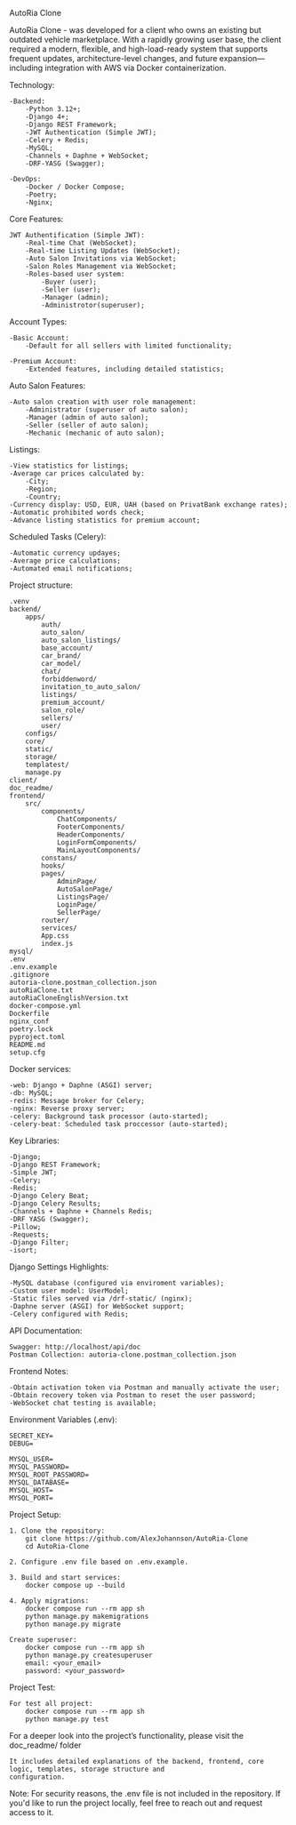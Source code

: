 AutoRia Clone

AutoRia Clone - was developed for a client who owns an existing but outdated vehicle marketplace. With a rapidly 
growing user base, the client required a modern, flexible, and high-load-ready system that supports frequent 
updates, architecture-level changes, and future expansion—including integration with AWS via Docker 
containerization.
 



Technology:

    -Backend:
        -Python 3.12+;
        -Django 4+;
        -Django REST Framework;
        -JWT Authentication (Simple JWT);
        -Celery + Redis;
        -MySQL;
        -Channels + Daphne + WebSocket;
        -DRF-YASG (Swagger);

    -DevOps:
        -Docker / Docker Compose;
        -Poetry;
        -Nginx;
 
   

Core Features:

    JWT Authentification (Simple JWT):
        -Real-time Chat (WebSocket);
        -Real-time Listing Updates (WebSocket);
        -Auto Salon Invitations via WebSocket;
        -Salon Roles Management via WebSocket;
        -Roles-based user system:
            -Buyer (user);
            -Seller (user);
            -Manager (admin);
            -Administrotor(superuser);



Account Types:
    
    -Basic Account:
        -Default for all sellers with limited functionality;
    
    -Premium Account:
        -Extended features, including detailed statistics;



Auto Salon Features:

    -Auto salon creation with user role management:
        -Administrator (superuser of auto salon);
        -Manager (admin of auto salon);
        -Seller (seller of auto salon);
        -Mechanic (mechanic of auto salon);



Listings:

    -View statistics for listings;
    -Average car prices calculated by:
        -City;
        -Region;
        -Country;
    -Currency display: USD, EUR, UAH (based on PrivatBank exchange rates);
    -Automatic prohibited words check;
    -Advance listing statistics for premium account;



Scheduled Tasks (Celery):

    -Automatic currency updayes;
    -Average price calculations;
    -Automated email notifications;



Project structure:

    .venv
    backend/
        apps/
            auth/
            auto_salon/
            auto_salon_listings/
            base_account/
            car_brand/
            car_model/
            chat/
            forbiddenword/
            invitation_to_auto_salon/
            listings/
            premium_account/
            salon_role/
            sellers/
            user/
        configs/
        core/
        static/
        storage/
        templatest/
        manage.py
    client/
    doc_readme/
    frontend/
        src/
            components/
                ChatComponents/
                FooterComponents/
                HeaderComponents/
                LoginFormComponents/
                MainLayoutComponents/
            constans/
            hooks/
            pages/
                AdminPage/
                AutoSalonPage/
                ListingsPage/
                LoginPage/
                SellerPage/
            router/
            services/
            App.css
            index.js
    mysql/
    .env
    .env.example
    .gitignore
    autoria-clone.postman_collection.json
    autoRiaClone.txt
    autoRiaCloneEnglishVersion.txt
    docker-compose.yml
    Dockerfile
    nginx_conf
    poetry.lock
    pyproject.toml
    README.md
    setup.cfg



Docker services:

    -web: Django + Daphne (ASGI) server;
    -db: MySQL;
    -redis: Message broker for Celery;
    -nginx: Reverse proxy server;
    -celery: Background task processor (auto-started);
    -celery-beat: Scheduled task proccessor (auto-started);



Key Libraries:

    -Django;
    -Django REST Framework;
    -Simple JWT;
    -Celery;
    -Redis;
    -Django Celery Beat;
    -Django Celery Results;
    -Channels + Daphne + Channels Redis;
    -DRF YASG (Swagger);
    -Pillow;
    -Requests;
    -Django Filter;
    -isort;



Django Settings Highlights:

    -MySQL database (configured via enviroment variables);
    -Custom user model: UserModel;
    -Static files served via /drf-static/ (nginx);
    -Daphne server (ASGI) for WebSocket support;
    -Celery configured with Redis;



API Documentation:

    Swagger: http://localhost/api/doc
    Postman Collection: autoria-clone.postman_collection.json



Frontend Notes:
    
    -Obtain activation token via Postman and manually activate the user;
    -Obtain recovery token via Postman to reset the user password;
    -WebSocket chat testing is available;



Environment Variables (.env):

    SECRET_KEY=
    DEBUG=

    MYSQL_USER=
    MYSQL_PASSWORD=
    MYSQL_ROOT_PASSWORD=
    MYSQL_DATABASE=
    MYSQL_HOST=
    MYSQL_PORT=



Project Setup:
    
    1. Clone the repository:
        git clone https://github.com/AlexJohannson/AutoRia-Clone
        cd AutoRia-Clone
            
    2. Configure .env file based on .env.example.

    3. Build and start services:
        docker compose up --build

    4. Apply migrations:
        docker compose run --rm app sh
        python manage.py makemigrations
        python manage.py migrate

    Create superuser:
        docker compose run --rm app sh
        python manage.py createsuperuser
        email: <your_email>
        password: <your_password>



Project Test:
    
    For test all project:
        docker compose run --rm app sh
        python manage.py test



For a deeper look into the project’s functionality, please visit the doc_readme/ folder

    It includes detailed explanations of the backend, frontend, core logic, templates, storage structure and 
    configuration.



Note: For security reasons, the .env file is not included in the repository. If you'd like to run the project 
locally, feel free to reach out and request access to it.







            